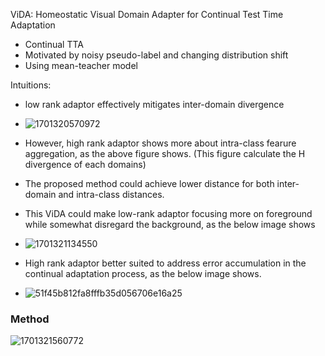 ViDA: Homeostatic Visual Domain Adapter for Continual Test Time Adaptation
- Continual TTA
- Motivated by noisy pseudo-label and changing distribution shift
- Using mean-teacher model

Intuitions:
- low rank adaptor effectively mitigates inter-domain divergence
- ![1701320570972](https://github.com/Jo-wang/Daily-Paper-Reading/assets/46414159/dbecc299-ea49-47cb-a7bd-02a1614297ff)
- However, high rank adaptor shows more about intra-class fearure aggregation, as the above figure shows. (This figure calculate the H divergence of each domains)
- The proposed method could achieve lower distance for both inter-domain and intra-class distances.

- This ViDA could make low-rank adaptor focusing more on foreground while somewhat disregard the background, as the below image shows
- ![1701321134550](https://github.com/Jo-wang/Daily-Paper-Reading/assets/46414159/2c9b32f8-36bf-4454-895c-fda30c89a36c)
- High rank adaptor better suited to address error accumulation in the continual adaptation process, as the below image shows.
- ![51f45b812fa8fffb35d056706e16a25](https://github.com/Jo-wang/Daily-Paper-Reading/assets/46414159/f5656ea8-1807-4407-9b54-4c52ac5a5203)

### Method
![1701321560772](https://github.com/Jo-wang/Daily-Paper-Reading/assets/46414159/c159c9be-8ad0-476e-99cb-f35b2f43e7de)

